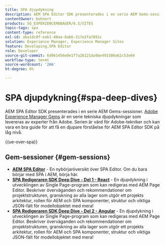 ```yaml
---
title: SPA djupdykning
description: AEM SPA Editor SDK presenterades i en serie AEM Gems-sessioner. Den här serien är värd för Adobe-tekniker och kan vara en bra guide för att få en djupare förståelse för AEM redigerare i SDK på låg nivå, värd för Adobe-tekniker.
contentOwner: bohnert
products: SG_EXPERIENCEMANAGER/6.5/SITES
topic-tags: spa
content-type: reference
exl-id: aba1dc0f-eab1-40aa-8ab6-317e2fa7891c
solution: Experience Manager, Experience Manager Sites
feature: Developing,SPA Editor
role: Developer
source-git-commit: 6d961456e0e1f7a26121da9be493308a62c53e04
workflow-type: tm+mt
source-wordcount: '266'
ht-degree: 0%

---
```



# SPA djupdykning{#spa-deep-dives}

AEM SPA Editor SDK presenterades i en serie AEM Gems-sessioner. [Adobe Experience Manager Gems](https://helpx.adobe.com/experience-manager/kt/eseminars/gems/aem-index.html) är en serie tekniska djupdykningar som levereras av experter från Adobe. Serien är värd för Adobe-tekniker och kan vara en bra guide för att få en djupare förståelse för AEM SPA Editor SDK på låg nivå.

{{ue-over-spa}}

## Gem-sessioner {#gem-sessions}

* **[AEM SPA Editor](https://experienceleague.adobe.com/en/docs/events/experience-manager-gems-recordings/gems2018/aem-spa-editor)** - En nybörjaröversikt över SPA Editor. Om du bara börjar med SPA i AEM, börja här.
* **[SPA Redigeraren SDK Deep Dive - Del 1 - React](https://experienceleague.adobe.com/en/docs/events/experience-manager-gems-recordings/gems2018/spa-editor-sdk-deep-dive-react)** - En djupdykning i utvecklingen av Single Page-program som kan redigeras med AEM Page Editor. Beskriver överväganden och rekommendationer om projektstrukturen, granskning av alla lager som utgör ett projekts arkitektur, rollen för AEM och SPA komponenter, struktur och viktiga JSON-fält för modellobjektet med mera!
* **[SPA Redigeraren SDK Deep Dive - Del 2 - Angular](https://experienceleague.adobe.com/en/docs/events/experience-manager-gems-recordings/gems2018/spa-editor-sdk-deep-dive-react)** - En djupdykning i utvecklingen av Single Page-program som kan redigeras med AEM Page Editor. Beskriver överväganden och rekommendationer om projektstrukturen, granskning av alla lager som utgör ett projekts arkitektur, rollen för AEM och SPA komponenter, struktur och viktiga JSON-fält för modellobjektet med mera!
